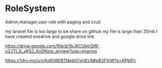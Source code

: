 # RoleSystem
Admin,manager,user role with paging and crud

my laravel file is too large to be share on github my file is large than 25mb I have created onedrive and google drive link

https://drive.google.com/file/d/1bJKCUbtrQW-o2JTL2i_xKS2_6oDNzw_q/view?usp=sharing

https://1drv.ms/u/s!AqlDiREBTNebhTvhjEUMlpR2F5iW?e=KPblFc


